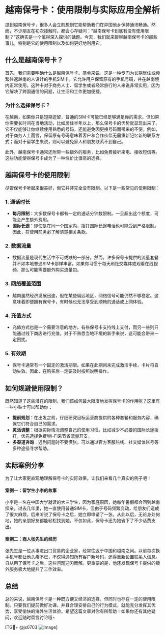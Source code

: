 # 越南保号卡：使用限制与实际应用全解析

提到越南保号卡，很多人会立刻想到它能帮助我们在异国他乡保持通讯畅通。然而，不少朋友在初次接触时，都会心存疑问：“越南保号卡到底有没有使用限制？”这确实是一个值得深入探讨的话题。今天，我们就来聊聊越南保号卡的那些事儿，特别是它的使用限制以及如何更好地利用它。

## 什么是越南保号卡？

首先，我们需要明确什么是越南保号卡。简单来说，这是一种专门为长期居住或频繁往返越南的人设计的手机SIM卡。它允许用户保留原有的手机号码，并在越南境内正常使用。这种卡对于商务人士、留学生或者经常旅行的人来说非常实用，因为它解决了跨国通信的问题，让生活和工作更加便捷。

### 为什么选择保号卡？

在越南，如果你只是短期逗留，普通的SIM卡可能已经足够满足你的需求。但如果你需要长时间在当地活动，比如居住半年以上，那么保号卡的优势就显现出来了。它不仅能够让你继续使用熟悉的号码，还能避免因更换号码而带来的不便。例如，对于商务人士而言，保留原有号码意味着客户和合作伙伴无需重新记忆新的联系方式；而对于留学生来说，则可以避免家人和朋友联系不到自己。

此外，越南保号卡通常还附带一些额外的服务，比如免费接听来电、接收短信等。这些功能使得保号卡成为了一种性价比很高的选择。

## 越南保号卡的使用限制

尽管保号卡听起来很美好，但它并非完全没有限制。以下是一些常见的使用限制：

### 1. **通话时长**
   - **每月限制**：大多数保号卡都有一定的通话分钟数限制。一旦超出这个额度，可能会产生额外费用。
   - **国际长途**：即使是在同一个国家内，拨打国际长途电话也可能受到严格限制。因此，在使用前务必了解清楚相关条款。

### 2. **数据流量**
   - 数据流量是现代生活中不可或缺的一部分。然而，许多保号卡提供的流量套餐并不如本地普通SIM卡那样丰富。如果你习惯于每天刷社交媒体或观看在线视频，那么可能需要额外购买流量包。

### 3. **网络覆盖范围**
   - 越南虽然经济发展迅速，但在某些偏远地区，网络信号可能仍然不够稳定。这意味着即便拥有保号卡，有时候也无法享受到顺畅的通话或上网体验。

### 4. **充值方式**
   - 充值方式也是一个需要注意的地方。有些保号卡支持线上支付，而另一些则只能通过线下商店进行充值。对于不熟悉当地环境的新手来说，这可能会带来一定困扰。

### 5. **有效期**
   - 保号卡通常有一个固定的激活期限。如果在此期间未完成激活手续，卡片将自动失效。因此，在购买后一定要及时按照说明操作。

## 如何规避使用限制？

既然知道了这些潜在的限制，我们该如何最大限度地发挥保号卡的作用呢？这里有一些小贴士可以帮助你：

- **提前规划**：在出发之前，仔细研究目标运营商提供的各种套餐和服务内容，确保它们符合自己的需求。
- **灵活调整**：根据实际情况调整自己的使用习惯。比如减少不必要的国际长途拨打，优先选择免费Wi-Fi来节省流量开支。
- **多渠道咨询**：遇到问题时不要慌张，可以通过官方客服热线、社交媒体账号等多种途径寻求帮助。

## 实际案例分享

为了让大家更直观地理解保号卡的实际效果，让我们来看几个真实的例子吧！

#### 案例一：留学生小李的故事
小李是一名在中国大学就读的大三学生，因为家庭原因，她每年暑假都会回到越南探亲。过去几年里，她一直使用普通SIM卡，但由于号码频繁变动，给朋友们造成了很大麻烦。后来听说了保号卡之后，她立即申请了一张。从此以后，无论身处何地，她的亲朋好友都能轻松找到她。不仅如此，保号卡还为她省下了不少话费支出。

#### 案例二：商人张先生的经历
张先生是一位从事进出口贸易的企业家，经常往返于中国和越南之间。以前每次换手机号都让他头疼不已，不仅得通知所有客户新号码，还得重新设置联系人信息。自从用了保号卡之后，这些问题迎刃而解。更重要的是，他还发现保号卡提供的额外服务极大地提升了工作效率。

## 总结

总的来说，越南保号卡是一种既方便又经济的选择，但同时也存在一定的使用限制。只要我们提前做好功课，并且合理安排自己的行为模式，就能充分发挥其优势，享受愉快的海外生活体验。希望这篇文章对你有所帮助！如果你还有其他疑问，欢迎随时留言讨论哦~

[TG💪+ @jx0703 ![Image](https://github.com/user-attachments/assets/dbca1d08-cadb-493c-b0ec-ad6f7a83f270)]